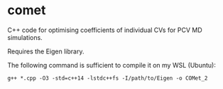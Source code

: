 # comet
C++ code for optimising coefficients of individual CVs for PCV MD simulations.

Requires the Eigen library.

The following command is sufficient to compile it on my WSL (Ubuntu):

```
g++ *.cpp -O3 -std=c++14 -lstdc++fs -I/path/to/Eigen -o COMet_2
```

